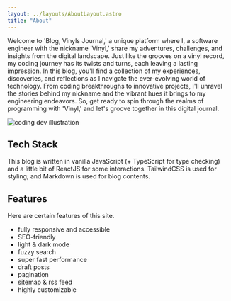 ```yaml
---
layout: ../layouts/AboutLayout.astro
title: "About"
---
```


Welcome to 'Blog, Vinyls Journal,' a unique platform where I, a software engineer with the nickname 'Vinyl,' share my adventures, challenges, and insights from the digital landscape. Just like the grooves on a vinyl record, my coding journey has its twists and turns, each leaving a lasting impression. In this blog, you'll find a collection of my experiences, discoveries, and reflections as I navigate the ever-evolving world of technology. From coding breakthroughs to innovative projects, I'll unravel the stories behind my nickname and the vibrant hues it brings to my engineering endeavors. So, get ready to spin through the realms of programming with 'Vinyl,' and let's groove together in this digital journal.

<div>
  <img src="/assets/dev.svg" class="sm:w-1/2 mx-auto" alt="coding dev illustration">
</div>

## Tech Stack

This blog is written in vanilla JavaScript (+ TypeScript for type checking) and a little bit of ReactJS for some interactions. TailwindCSS is used for styling; and Markdown is used for blog contents.

## Features

Here are certain features of this site.

- fully responsive and accessible
- SEO-friendly
- light & dark mode
- fuzzy search
- super fast performance
- draft posts
- pagination
- sitemap & rss feed
- highly customizable

